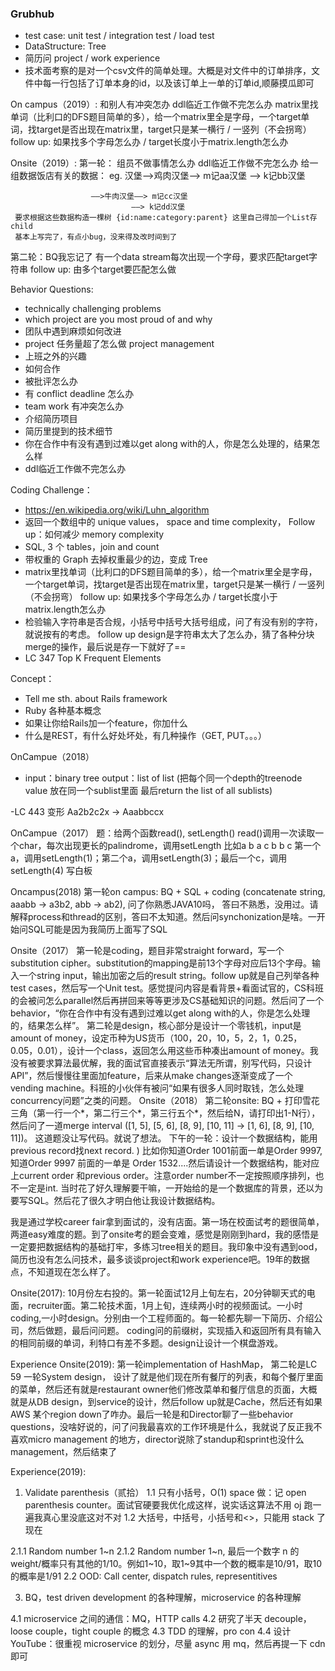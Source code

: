 ### Grubhub
- test case: unit test / integration test / load test
- DataStructure: Tree
- 简历问 project / work experience
- 技术面考察的是对一个csv文件的简单处理。大概是对文件中的订单排序，文件中每一行包括了订单本身的id，以及该订单上一单的订单id,顺藤摸瓜即可

On campus（2019）:
和别人有冲突怎办
ddl临近工作做不完怎么办
matrix里找单词（比利口的DFS题目简单的多），给一个matrix里全是字母，一个target单词，找target是否出现在matrix里，target只是某一横行 / 一竖列（不会拐弯）
follow up: 如果找多个字母怎么办 / target长度小于matrix.length怎么办

Onsite（2019）:
第一轮：
组员不做事情怎么办
ddl临近工作做不完怎么办
给一组数据饭店有关的数据： eg. 汉堡——>鸡肉汉堡——> m记aa汉堡
                                           ——> k记bb汉堡

                      ——>牛肉汉堡——> m记cc汉堡
                               ——> k记dd汉堡
     要求根据这些数据构造一棵树 {id:name:category:parent} 这里自己得加一个List存child
     基本上写完了，有点小bug，没来得及改时间到了


第二轮：BQ我忘记了
有一个data stream每次出现一个字母，要求匹配target字符串
follow up: 由多个target要匹配怎么做


Behavior Questions:
- technically challenging problems
- which project are you most proud of and why
- 团队中遇到麻烦如何改进
- project 任务量超了怎么做 project management
- 上班之外的兴趣
- 如何合作
- 被批评怎么办
- 有 conflict deadline 怎么办
- team work 有冲突怎么办
- 介绍简历项目
- 简历里提到的技术细节
- 你在合作中有没有遇到过难以get along with的人，你是怎么处理的，结果怎么样
- ddl临近工作做不完怎么办

Coding Challenge：
- https://en.wikipedia.org/wiki/Luhn_algorithm
- 返回一个数组中的 unique values， space and time complexity， Follow up：如何减少 memory complexity
- SQL, 3 个 tables，join and count
- 带权重的 Graph 去掉权重最少的边，变成 Tree
- matrix里找单词（比利口的DFS题目简单的多），给一个matrix里全是字母，一个target单词，找target是否出现在matrix里，target只是某一横行 / 一竖列（不会拐弯）
follow up: 如果找多个字母怎么办 / target长度小于matrix.length怎么办
- 检验输入字符串是否合规，小括号中括号大括号组成，问了有没有别的字符，就说按有的考虑。 follow up design是字符串太大了怎么办，猜了各种分块merge的操作，最后说是存一下就好了==
- LC 347  Top K Frequent Elements

Concept：
- Tell me sth. about Rails framework
- Ruby 各种基本概念
- 如果让你给Rails加一个feature，你加什么
- 什么是REST，有什么好处坏处，有几种操作（GET, PUT。。。）

OnCampue（2018）
- input：binary tree
output：list of list (把每个同一个depth的treenode value 放在同一个sublist里面 最后return the list of all sublists)

-LC 443 变形
Aa2b2c2x -> Aaabbccx

OnCampue（2017）
题：给两个函数read(), setLength()
read()调用一次读取一个char，每次出现更长的palindrome，调用setLength
比如a b a c b b c
第一个a，调用setLength(1)；第二个a，调用setLength(3)；最后一个c，调用setLength(4)
写白板

Oncampus(2018)
第一轮on campus: BQ + SQL + coding (concatenate string, aaabb -> a3b2, abb -> ab2), 问了你熟悉JAVA10吗， 答曰不熟悉，没用过。请解释process和thread的区别，答曰不太知道。然后问synchonization是啥。一开始问SQL可能是因为我简历上面写了SQL


Onsite（2017）
第一轮是coding，题目非常straight forward，写一个substitution cipher。substitution的mapping是前13个字母对应后13个字母。输入一个string input，输出加密之后的result string。follow up就是自己列举各种test cases，然后写一个Unit test。感觉提问内容是看背景+看面试官的，CS科班的会被问怎么parallel然后再拼回来等等更涉及CS基础知识的问题。然后问了一个behavior，“你在合作中有没有遇到过难以get along with的人，你是怎么处理的，结果怎么样”。
第二轮是design，核心部分是设计一个零钱机，input是amount of money，设定币种为US货币（100，20，10，5，2，1，0.25，0.05，0.01），设计一个class，返回怎么用这些币种凑出amount of money。我没有被要求算法最优解，我的面试官直接表示“算法无所谓，别写代码，只设计API”，然后慢慢往里面加feature，后来从make changes逐渐变成了一个vending machine。科班的小伙伴有被问“如果有很多人同时取钱，怎么处理concurrency问题”之类的问题。
Onsite（2018）
 第二轮onsite: BQ + 打印雪花三角（第一行一个*，第二行三个*，第三行五个*，然后给N，请打印出1-N行），然后问了一道merge interval ([1, 5], [5, 6], [8, 9], [10, 11] -> [1, 6], [8, 9], [10, 11])。 这道题没让写代码。就说了想法。
下午的一轮：设计一个数据结构，能用previous record找next record. ) 比如你知道Order 1001前面一单是Order 9997, 知道Order 9997 前面的一单是 Order 1532....然后请设计一个数据结构，能对应上current order 和previous order。注意order number不一定按照顺序排列，也不一定是int. 当时花了好久理解要干嘛，一开始给的是一个数据库的背景，还以为要写SQL。然后花了很久才明白他让我设计数据结构。

我是通过学校career fair拿到面试的，没有店面。第一场在校面试考的题很简单，两道easy难度的题。到了onsite考的题会变难，感觉是刚刚到hard，我的感悟是一定要把数据结构的基础打牢，多练习tree相关的题目。我印象中没有遇到ood，简历也没有怎么问技术，最多谈谈project和work experience吧。19年的数据点，不知道现在怎么样了。

Onsite(2017):
10月份左右投的。第一轮面试12月上旬左右，20分钟聊天式的电面，recruiter面。第二轮技术面，1月上旬，连续两小时的视频面试。一小时coding,一小时design。分别由一个工程师面的。每一轮都先聊一下简历、介绍公司，然后做题，最后问问题。
coding问的前缀树，实现插入和返回所有具有输入的相同前缀的单词，利特口有差不多题。design让设计一个棋盘游戏。

Experience Onsite(2019):
第一轮implementation of HashMap， 第二轮是LC 59
一轮System design， 设计了就是他们现在所有餐厅的列表，和每个餐厅里面的菜单，然后还有就是restaurant owner他们修改菜单和餐厅信息的页面，大概就是从DB design，到service的设计，然后follow up就是Cache，然后还有如果AWS 某个region down了咋办。最后一轮是和Director聊了一些behavior questions，没啥好说的，问了问我最喜欢的工作环境是什么，我就说了反正我不喜欢micro management 的地方，director说除了standup和sprint也没什么management，然后结束了

Experience(2019):
1. Validate parenthesis（贰拾）
1.1 只有小括号，O(1) space 做：记 open parenthesis counter。面试官硬要我优化成这样，说实话这算法不用 oj 跑一遍我真心里没底这对不对
1.2 大括号，中括号，小括号和<>，只能用 stack 了现在

2.1.1 Random number 1~n
2.1.2 Random number 1~n, 最后一个数字 n 的 weight/概率只有其他的1/10。例如1~10，取1~9其中一个数的概率是10/91，取10的概率是1/91
2.2 OOD: Call center, dispatch rules, representitives

3. BQ，test driven development 的各种理解，microservice 的各种理解

4.1 microservice 之间的通信：MQ，HTTP calls
4.2 研究了半天 decouple，loose couple，tight couple 的概念
4.3 TDD 的理解，pro con
4.4 设计 YouTube：很重视 microservice 的划分，尽量 async 用 mq，然后再提一下 cdn 即可
